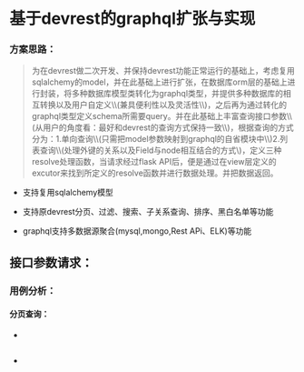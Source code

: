 # 基于devrest的graphql扩张与实现

### **方案思路：**

> 为在devrest做二次开发、并保持devrest功能正常运行的基础上，考虑复用sqlalchemy的model，并在此基础上进行扩张，在数据库orm层的基础上进行封装，将多种数据库模型类转化为graphql类型，并提供多种数据库的相互转换以及用户自定义\\\\(兼具便利性以及灵活性\\\\)，之后再为通过转化的graphql类型定义schema所需要query。并在此基础上丰富查询接口参数\\\\(从用户的角度看：最好和devrest的查询方式保持一致\\\\)，根据查询的方式分为：1.单向查询\\\\(只需把model参数映射到graphql的自省模块中\\\\)2.列表查询\\\\(处理外键的关系以及Field与node相互结合的方式\\\)，定义三种resolve处理函数，当请求经过flask API后，便是通过在view层定义的excutor来找到所定义的resolve函数并进行数据处理。并把数据返回。



* 支持复用sqlalchemy模型

* 支持原devrest分页、过滤、搜索、子关系查询、排序、黑白名单等功能

* graphql支持多数据源聚合\(mysql,mongo,Rest APi、ELK\)等功能

### 

## 接口参数请求：

### 用例分析：

#### 分页查询：

* ```

  ```

```

```

* 


